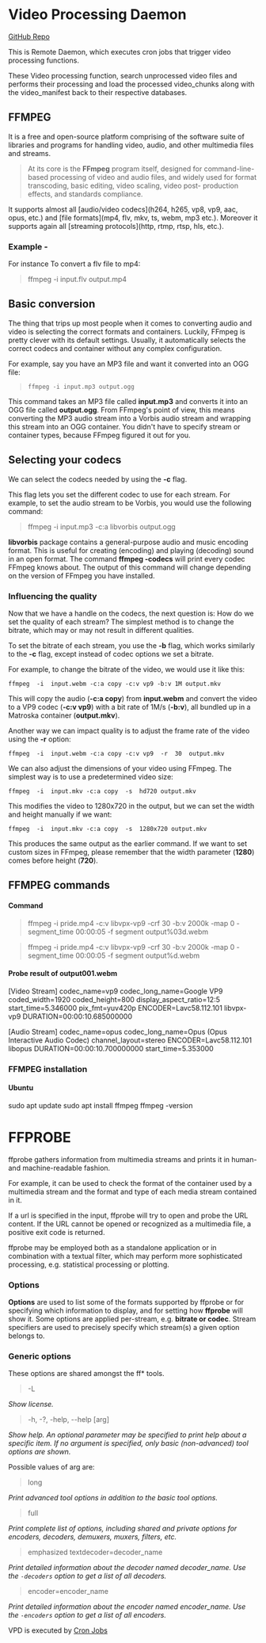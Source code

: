 # Video Processing Daemon

[GitHub Repo](https://github.com/rishavbhowmik/video_system_processing_demon)

This is Remote Daemon, which executes cron jobs that trigger video processing functions.

These Video processing function, search unprocessed video files and performs their processing and load the processed video_chunks along with the video_manifest back to their respective databases.

## FFMPEG
It is a free and open-source platform comprising of the software suite of libraries and programs for handling video, audio, and other
multimedia files and streams. 
> At its core is the **FFmpeg** program itself,
designed for command-line-based processing of video and audio files, and
widely used for format transcoding, basic editing, video scaling, video post-
production effects, and standards compliance.

It supports almost all [audio/video codecs](h264, h265, vp8, vp9, aac, opus, etc.) and [file formats](mp4, flv, mkv, ts, webm, mp3 etc.). Moreover it supports again all [streaming protocols](http, rtmp, rtsp, hls, etc.).

### Example -
For instance To convert a flv file to mp4:
>  ffmpeg -i input.flv output.mp4


## Basic conversion
The thing that trips up most people when it comes to converting audio and video is selecting the correct formats and containers. Luckily, FFmpeg is pretty clever with its default settings. Usually, it automatically selects the correct codecs and container without any complex configuration.<br />

For example, say you have an MP3 file and want it converted into an OGG file:<br />

> `ffmpeg -i input.mp3 output.ogg` 

This command takes an MP3 file called  **input.mp3**  and converts it into an OGG file called  **output.ogg**. From FFmpeg's point of view, this means converting the MP3 audio stream into a Vorbis audio stream and wrapping this stream into an OGG container. You didn't have to specify stream or container types, because FFmpeg figured it out for you.
## Selecting your codecs
We can select the codecs needed by using the  **-c**  flag.

This flag lets you set the different codec to use for each stream. For example, to set the audio stream to be Vorbis, you would use the following command:
> ffmpeg  -i input.mp3 -c:a libvorbis output.ogg

**libvorbis** package contains a general-purpose audio and music encoding format. This is useful for creating (encoding) and playing (decoding) sound in an open format.
The command **ffmpeg -codecs** will print every codec FFmpeg knows about. The output of this command will change depending on the version of FFmpeg you have installed.

### Influencing the quality
Now that we have a handle on the codecs, the next question is: How do we set the quality of each stream?
The simplest method is to change the bitrate, which may or may not result in different qualities. 

To set the bitrate of each stream, you use the  **-b**  flag, which works similarly to the  **-c**  flag, except instead of codec options we set a bitrate.

For example, to change the bitrate of the video, we would use it like this:

`ffmpeg  -i  input.webm -c:a copy -c:v vp9 -b:v 1M output.mkv`

This will copy the audio (**-c:a copy**) from  **input.webm**  and convert the video to a VP9 codec (**-c:v vp9**) with a bit rate of 1M/s (**-b:v**), all bundled up in a Matroska container (**output.mkv**).

Another way we can impact quality is to adjust the frame rate of the video using the  **-r**  option:

`ffmpeg  -i  input.webm -c:a copy -c:v vp9  -r  30  output.mkv`

We can also adjust the dimensions of your video using FFmpeg. The simplest way is to use a predetermined video size:

`ffmpeg  -i  input.mkv -c:a copy  -s  hd720 output.mkv`

This modifies the video to 1280x720 in the output, but we can set the width and height manually if we want:

`ffmpeg  -i  input.mkv -c:a copy  -s  1280x720 output.mkv`

This produces the same output as the earlier command. If we want to set custom sizes in FFmpeg, please remember that the width parameter (**1280**) comes before height (**720**).
## FFMPEG commands
#### Command

> ffmpeg -i pride.mp4 -c:v libvpx-vp9 -crf 30 -b:v 2000k -map 0 -segment_time 00:00:05 -f segment output%03d.webm

> ffmpeg -i pride.mp4 -c:v libvpx-vp9 -crf 30 -b:v 2000k -map 0 -segment_time 00:00:05 -f segment output%d.webm

#### Probe result of output001.webm

[Video Stream]
codec_name=vp9
codec_long_name=Google VP9
coded_width=1920
coded_height=800
display_aspect_ratio=12:5
start_time=5.346000
pix_fmt=yuv420p
ENCODER=Lavc58.112.101 libvpx-vp9
DURATION=00:00:10.685000000

[Audio Stream]
codec_name=opus
codec_long_name=Opus (Opus Interactive Audio Codec)
channel_layout=stereo
ENCODER=Lavc58.112.101 libopus
DURATION=00:00:10.700000000
start_time=5.353000


### FFMPEG installation

#### Ubuntu

sudo apt update
sudo apt install ffmpeg
ffmpeg -version



# FFPROBE
ffprobe gathers information from multimedia streams and prints it in human- and machine-readable fashion.

For example, it can be used to check the format of the container used by a multimedia stream and the format and type of each media stream contained in it.

If a url is specified in the input, ffprobe will try to open and probe the URL content. If the URL cannot be opened or recognized as a multimedia file, a positive exit code is returned.

ffprobe may be employed both as a standalone application or in combination with a textual filter, which may perform more sophisticated processing, e.g. statistical processing or plotting.

### Options

**Options** are used to list some of the formats supported by ffprobe or for specifying which information to display, and for setting how **ffprobe** will show it.
Some options are applied per-stream, e.g. 
**bitrate or codec**. 
Stream specifiers are used to precisely specify which stream(s) a given option belongs to.

### Generic options

These options are shared amongst the ff* tools.

> -L

*Show license.*

> -h, -?, -help, --help [arg]

*Show help. An optional parameter may be specified to print help about a specific item. If no argument is specified, only basic (non-advanced) tool options are shown.*

Possible values of  arg  are:

> long

*Print advanced tool options in addition to the basic tool options.*

> full

*Print complete list of options, including shared and private options for encoders, decoders, demuxers, muxers, filters, etc.*

> emphasized textdecoder=decoder_name

*Print detailed information about the decoder named  decoder_name. Use the `-decoders` option to get a list of all decoders.*

> encoder=encoder_name

*Print detailed information about the encoder named  encoder_name. Use the  `-encoders` option to get a list of all encoders.*

VPD is executed by [Cron Jobs](./cronjob)
